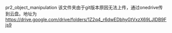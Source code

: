pr2_object_manipulation
该文件夹由于git版本原因无法上传，通过onedrive传到云盘。地址为
https://drive.google.com/drive/folders/1Z2q4_r6dwEDbhyGtVxzX69LJlDB9Fjs9
